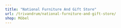 ```yaml
---
title: "National Furniture And Gift Store"
url: /trivandrum/national-furniture-and-gift-store/
shop: Möbel
---
```

